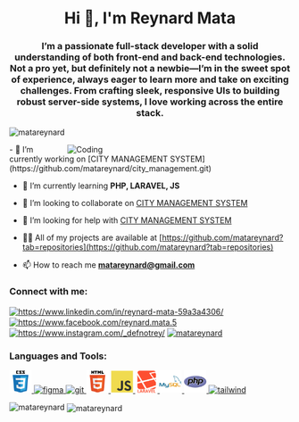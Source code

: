 <h1 align="center">Hi 👋, I'm Reynard Mata</h1>
<h3 align="center">I’m a passionate full-stack developer with a solid understanding of both front-end and back-end technologies. Not a pro yet, but definitely not a newbie—I’m in the sweet spot of experience, always eager to learn more and take on exciting challenges. From crafting sleek, responsive UIs to building robust server-side systems, I love working across the entire stack.</h3>
<p align="left"> <img src="https://komarev.com/ghpvc/?username=matareynard&label=Profile%20views&color=0e75b6&style=flat" alt="matareynard" /> </p>
<img align="right" alt="Coding" width="400" src="https://media0.giphy.com/media/v1.Y2lkPTc5MGI3NjExZGRpbm4xczNmN3lqbG5jcTl4emRlY3M3dTRhZDFoOGZqdzV6YzZ1bCZlcD12MV9pbnRlcm5hbF9naWZfYnlfaWQmY3Q9Zw/f3KwliaH4MLtli8z7D/giphy.gif">
- 🔭 I’m currently working on [CITY MANAGEMENT SYSTEM](https://github.com/matareynard/city_management.git)

- 🌱 I’m currently learning **PHP, LARAVEL, JS**

- 👯 I’m looking to collaborate on [CITY MANAGEMENT SYSTEM](https://github.com/matareynard/city_management.git)

- 🤝 I’m looking for help with [CITY MANAGEMENT SYSTEM](https://github.com/matareynard/city_management.git)

- 👨‍💻 All of my projects are available at [https://github.com/matareynard?tab=repositories](https://github.com/matareynard?tab=repositories)

- 📫 How to reach me **matareynard@gmail.com**

<h3 align="left">Connect with me:</h3>
<p align="left">
<a href="https://linkedin.com/in/https://www.linkedin.com/in/reynard-mata-59a3a4306/" target="blank"><img align="center" src="https://raw.githubusercontent.com/rahuldkjain/github-profile-readme-generator/master/src/images/icons/Social/linked-in-alt.svg" alt="https://www.linkedin.com/in/reynard-mata-59a3a4306/" height="30" width="40" /></a>
<a href="https://fb.com/https://www.facebook.com/reynard.mata.5" target="blank"><img align="center" src="https://raw.githubusercontent.com/rahuldkjain/github-profile-readme-generator/master/src/images/icons/Social/facebook.svg" alt="https://www.facebook.com/reynard.mata.5" height="30" width="40" /></a>
<a href="https://instagram.com/https://www.instagram.com/_defnotrey/" target="blank"><img align="center" src="https://raw.githubusercontent.com/rahuldkjain/github-profile-readme-generator/master/src/images/icons/Social/instagram.svg" alt="https://www.instagram.com/_defnotrey/" height="30" width="40" /></a>
<a href="https://discord.gg/matareynard" target="blank"><img align="center" src="https://raw.githubusercontent.com/rahuldkjain/github-profile-readme-generator/master/src/images/icons/Social/discord.svg" alt="matareynard" height="30" width="40" /></a>
</p>

<h3 align="left">Languages and Tools:</h3>
<p align="left"> <a href="https://www.w3schools.com/css/" target="_blank" rel="noreferrer"> <img src="https://raw.githubusercontent.com/devicons/devicon/master/icons/css3/css3-original-wordmark.svg" alt="css3" width="40" height="40"/> </a> <a href="https://www.figma.com/" target="_blank" rel="noreferrer"> <img src="https://www.vectorlogo.zone/logos/figma/figma-icon.svg" alt="figma" width="40" height="40"/> </a> <a href="https://git-scm.com/" target="_blank" rel="noreferrer"> <img src="https://www.vectorlogo.zone/logos/git-scm/git-scm-icon.svg" alt="git" width="40" height="40"/> </a> <a href="https://www.w3.org/html/" target="_blank" rel="noreferrer"> <img src="https://raw.githubusercontent.com/devicons/devicon/master/icons/html5/html5-original-wordmark.svg" alt="html5" width="40" height="40"/> </a> <a href="https://developer.mozilla.org/en-US/docs/Web/JavaScript" target="_blank" rel="noreferrer"> <img src="https://raw.githubusercontent.com/devicons/devicon/master/icons/javascript/javascript-original.svg" alt="javascript" width="40" height="40"/> </a> <a href="https://laravel.com/" target="_blank" rel="noreferrer"> <img src="https://raw.githubusercontent.com/devicons/devicon/master/icons/laravel/laravel-plain-wordmark.svg" alt="laravel" width="40" height="40"/> </a> <a href="https://www.mysql.com/" target="_blank" rel="noreferrer"> <img src="https://raw.githubusercontent.com/devicons/devicon/master/icons/mysql/mysql-original-wordmark.svg" alt="mysql" width="40" height="40"/> </a> <a href="https://www.php.net" target="_blank" rel="noreferrer"> <img src="https://raw.githubusercontent.com/devicons/devicon/master/icons/php/php-original.svg" alt="php" width="40" height="40"/> </a> <a href="https://tailwindcss.com/" target="_blank" rel="noreferrer"> <img src="https://www.vectorlogo.zone/logos/tailwindcss/tailwindcss-icon.svg" alt="tailwind" width="40" height="40"/> </a> </p>

<p><img align="left" src="https://github-readme-stats.vercel.app/api/top-langs?username=matareynard&show_icons=true&locale=en&layout=compact" alt="matareynard" /></p>

<p>&nbsp;<img align="center" src="https://github-readme-stats.vercel.app/api?username=matareynard&show_icons=true&locale=en" alt="matareynard" /></p>
